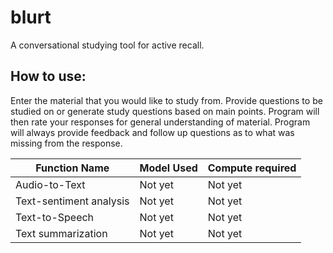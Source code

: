 # blurt
A conversational studying tool for active recall.

## How to use:
Enter the material that you would like to study from.
Provide questions to be studied on or generate study questions based on main points.
Program will then rate your responses for general understanding of material.
Program will always provide feedback and follow up questions as to what was missing from the response.


| Function Name | Model Used | Compute required |
|---------------|------------|------------------|
| Audio-to-Text | Not yet | Not yet |
| Text-sentiment analysis | Not yet | Not yet |
| Text-to-Speech | Not yet | Not yet |
| Text summarization | Not yet | Not yet |
